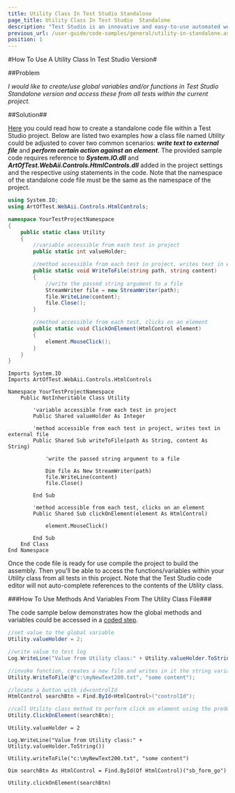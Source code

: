 ```yaml
---
title: Utility Class In Test Studio Standalone
page_title: Utility Class In Test Studio  Standalone
description: "Test Studio is an innovative and easy-to-use automated web, WPF and load testing solution. Test Studio tests support essential technologies like ASP.NET AJAX, Silverlight, PHP and MVC. HTML5, Testing framework, functional testing, performance testing, load testing, exploratory testing, manual testing."
previous_url: /user-guide/code-samples/general/utility-in-standalone.aspx, /user-guide/code-samples/general/utility-in-standalone
position: 1
---
```

#How To Use A Utility Class In Test Studio Version#

##Problem

*I would like to create/use global variables and/or functions in Test Studio Standalone version and access these from all tests within the current project.*

##Solution##

<a href="/features/coded-steps/standalone-code-file" target="_blank">Here</a> you could read how to create a standalone code file within a Test Studio project. Below are listed two examples how a class file named *Utility* could be adjusted to cover two  common scenarios: ***write text to external file*** and ***perform certain action against an element***. The provided sample code requires reference to ***System.IO.dll*** and  ***ArtOfTest.WebAii.Controls.HtmlControls.dll*** added in the project settings and the respective *using* statements in the code. Note that the namespace of the standalone code file must be the same as the namespace of the project.

```C#
using System.IO;
using ArtOfTest.WebAii.Controls.HtmlControls;

namespace YourTestProjectNamespace
{
	public static class Utility
	{
     	//variable accessible from each test in project
     	public static int valueHolder;

     	//method accessible from each test in project, writes text in external file
     	public static void WriteToFile(string path, string content)
     	{
        	//write the passed string argument to a file
        	StreamWriter file = new StreamWriter(path);
        	file.WriteLine(content);
        	file.Close();
		}

		//method accessible from each test, clicks on an element
        public static void ClickOnElement(HtmlControl element)
        {
            element.MouseClick();
        }
	}
}
```

```VB
Imports System.IO
Imports ArtOfTest.WebAii.Controls.HtmlControls

Namespace YourTestProjectNamespace
	Public NotInheritable Class Utility

		'variable accessible from each test in project
		Public Shared valueHolder As Integer

		'method accessible from each test in project, writes text in external file
		Public Shared Sub writeToFile(path As String, content As String)

			'write the passed string argument to a file

			Dim file As New StreamWriter(path)
			file.WriteLine(content)
			file.Close()

		End Sub

		'method accessible from each test, clicks on an element
		Public Shared Sub clickOnElement(element As HtmlControl)
			
			element.MouseClick()

		End Sub
	End Class
End Namespace
```

Once the code file is ready for use compile the project to build the assembly. Then you'll be able to access the functions/variables within your *Utility* class from all tests in this project. Note that the Test Studio code editor will not auto-complete references to the contents of the *Utility* class.

###How To Use Methods And Variables From The Utility Class File###

The code sample below demonstrates how the global methods and variables could be accessed in a <a href="/features/custom-steps/script-step" target="_blank">coded step</a>. 

```C#
//set value to the global variable
Utility.valueHolder = 2;

//write value to test log
Log.WriteLine("Value from Utility class:" + Utility.valueHolder.ToString());

//invoke function, creates a new file and writes in it the string variable passed 
Utility.WriteToFile(@"c:\myNewText200.txt", "some content");

//locate a button with id=controlId
HtmlControl searchBtn = Find.ById<HtmlControl>("controlId");

//call Utility class method to perform click on element using the predefined static function
Utility.ClickOnElement(searchBtn);
```

```VB
Utility.valueHolder = 2

Log.WriteLine("Value from Utility class:" + Utility.valueHolder.ToString())

Utility.writeToFile("c:\myNewText200.txt", "some content")

Dim searchBtn As HtmlControl = Find.ById(Of HtmlControl)("sb_form_go")

Utility.clickOnElement(searchBtn)
```